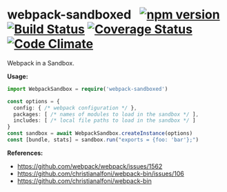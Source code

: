 # webpack-sandboxed &nbsp; [![npm version](https://badge.fury.io/js/webpack-sandboxed.svg)](https://badge.fury.io/js/webpack-sandboxed) [![Build Status](https://travis-ci.org/mfellner/webpack-sandboxed.svg?branch=master)](https://travis-ci.org/mfellner/webpack-sandboxed) [![Coverage Status](https://coveralls.io/repos/github/mfellner/webpack-sandboxed/badge.svg?branch=master)](https://coveralls.io/github/mfellner/webpack-sandboxed?branch=master) [![Code Climate](https://codeclimate.com/github/mfellner/webpack-sandboxed/badges/gpa.svg)](https://codeclimate.com/github/mfellner/webpack-sandboxed)

Webpack in a Sandbox.

**Usage:**

```typescript
import WebpackSandbox = require('webpack-sandboxed')

const options = {
  config: { /* webpack configuration */ },
  packages: [ /* names of modules to load in the sandbox */ ],
  includes: [ /* local file paths to load in the sandbox */ ]
}
const sandbox = await WebpackSandbox.createInstance(options)
const [bundle, stats] = sandbox.run("exports = {foo: 'bar'};")
```

**References:**

* https://github.com/webpack/webpack/issues/1562
* https://github.com/christianalfoni/webpack-bin/issues/106
* https://github.com/christianalfoni/webpack-bin
